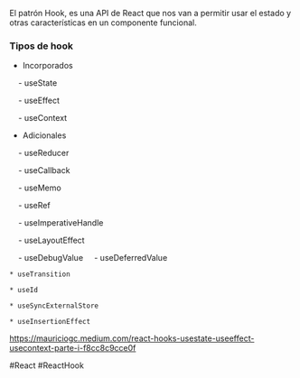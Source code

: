 El patrón Hook, es una API de React que nos van a permitir usar el estado y otras características en un componente funcional.
### Tipos de hook

- Incorporados

    - useState

    - useEffect

    - useContext

- Adicionales

    - useReducer

    - useCallback

    - useMemo

    - useRef

    - useImperativeHandle

    - useLayoutEffect

    - useDebugValue
    
	- useDeferredValue

	* useTransition

	* useId

	* useSyncExternalStore

	* useInsertionEffect

https://mauriciogc.medium.com/react-hooks-usestate-useeffect-usecontext-parte-i-f8cc8c9cce0f

#React 
#ReactHook